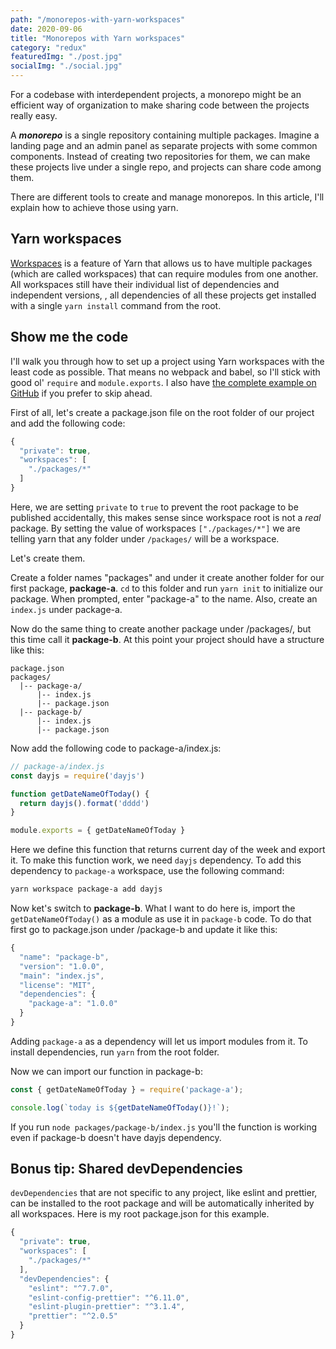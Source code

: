 ```yaml
---
path: "/monorepos-with-yarn-workspaces"
date: 2020-09-06
title: "Monorepos with Yarn workspaces"
category: "redux"
featuredImg: "./post.jpg"
socialImg: "./social.jpg"
---
```


For a codebase with interdependent projects, a monorepo might be an efficient way of organization to make sharing code between the projects really easy.

A ***monorepo*** is a single repository containing multiple packages. Imagine a landing page and an admin panel as separate projects with some common components. Instead of creating two repositories for them, we can make these projects live under a single repo, and projects can share code among them.

There are different tools to create and manage monorepos. In this article, I'll explain how to achieve those using yarn.

## Yarn workspaces  

[Workspaces](https://classic.yarnpkg.com/en/docs/workspaces/) is a feature of Yarn that allows us to have multiple packages (which are called workspaces) that can require modules from one another. All workspaces still have their individual list of dependencies and independent versions, , all dependencies of all these projects get installed with a single `yarn install` command from the root. 

## Show me the code  

I'll walk you through how to set up a project using Yarn workspaces with the least code as possible. That means no webpack and babel, so I'll stick with good ol' `require` and `module.exports`. I also have [the complete example on GitHub](https://github.com/wunnle/yarn-workspaces-example) if you prefer to skip ahead.

First of all, let's create a package.json file on the root folder of our project and add the following code:

```js
{
  "private": true,
  "workspaces": [
    "./packages/*"
  ]
}
```
  
Here, we are setting `private` to `true` to prevent the root package to be published accidentally, this makes sense since workspace root is not a *real* package. By setting the value of workspaces `["./packages/*"]` we are telling yarn that any folder under `/packages/` will be a workspace.   

Let's create them.

Create a folder names "packages" and under it create another folder for our first package, **package-a**. `cd` to this folder and run `yarn init` to initialize our package. When prompted, enter "package-a" to the name. Also, create an `index.js` under package-a.

Now do the same thing to create another package under /packages/, but this time call it **package-b**. At this point your project should have a structure like this:

```
package.json    
packages/
  |-- package-a/  
      |-- index.js  
      |-- package.json  
  |-- package-b/  
      |-- index.js  
      |-- package.json  
```

Now add the following code to package-a/index.js:

```js
// package-a/index.js
const dayjs = require('dayjs')

function getDateNameOfToday() {
  return dayjs().format('dddd')
}

module.exports = { getDateNameOfToday }
```

Here we define this function that returns current day of the week and export it. To make this function work, we need `dayjs` dependency. To add this dependency to `package-a` workspace, use the following command:

```bash
yarn workspace package-a add dayjs
```


Now ket's switch to **package-b**. What I want to do here is, import the `getDateNameOfToday()` as a module as use it in `package-b` code. To do that first go to package.json under /package-b and update it like this:

```js
{
  "name": "package-b",
  "version": "1.0.0",
  "main": "index.js",
  "license": "MIT",
  "dependencies": {
    "package-a": "1.0.0"
  }
}
```

Adding `package-a` as a dependency will let us import modules from it. To install dependencies, run `yarn` from the root folder. 

Now we can import our function in package-b:

```js
const { getDateNameOfToday } = require('package-a');

console.log(`today is ${getDateNameOfToday()}!`);
```

If you run `node packages/package-b/index.js` you'll the function is working even if package-b doesn't have dayjs dependency.



## Bonus tip: Shared devDependencies

`devDependencies` that are not specific to any project, like eslint and prettier, can be installed to the root package and will be automatically inherited by all workspaces. Here is my root package.json for this example.

```js
{
  "private": true,
  "workspaces": [
    "./packages/*"
  ],
  "devDependencies": {
    "eslint": "^7.7.0",
    "eslint-config-prettier": "^6.11.0",
    "eslint-plugin-prettier": "^3.1.4",
    "prettier": "^2.0.5"
  }
}
```

